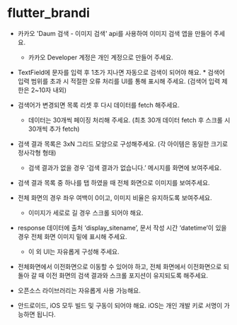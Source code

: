 # flutter_brandi
 
* 카카오 'Daum 검색 - 이미지 검색' api를 사용하여 이미지 검색 앱을 만들어 주세요.
  * 카카오 Developer 계정은 개인 계정으로 만들어 주세요.

* TextField에 문자를 입력 후 1초가 지나면 자동으로 검색이 되어야 해요.
	  * 검색어 입력 범위를 초과 시 적절한 오류 처리를 UI를 통해 표시해 주세요. (검색어 입력 제한은 2~10자 내외)

* 검색어가 변경되면 목록 리셋 후 다시 데이터를 fetch 해주세요. 
  * 데이터는 30개씩 페이징 처리해 주세요. (최초 30개 데이터 fetch 후 스크롤 시 30개씩 추가 fetch)

* 검색 결과 목록은 3xN 그리드 모양으로 구성해주세요. (각 아이템은 동일한 크기로 정사각형 형태)  
  * 검색 결과가 없을 경우 ‘검색 결과가 없습니다.’ 메시지를 화면에 보여주세요.

* 검색 결과 목록 중 하나를 탭 하였을 때 전체 화면으로 이미지를 보여주세요.

* 전체 화면의 경우 좌우 여백이 0이고, 이미지 비율은 유지하도록 보여주세요.
  * 이미지가 세로로 길 경우 스크롤 되어야 해요. 

* response 데이터에 출처 ‘display_sitename’, 문서 작성 시간 ‘datetime’이 있을 경우 전체 화면 이미지 밑에 표시해 주세요.
  * 이 외 UI는 자유롭게 구성해 주세요.

* 전체화면에서 이전화면으로 이동할 수 있어야 하고, 전체 화면에서 이전화면으로 되돌아 갈 때 이전 화면의 검색 결과와 스크롤 포지션이 유지되도록 해주세요.
* 오픈소스 라이브러리는 자유롭게 사용 가능해요.
* 안드로이드, iOS 모두 빌드 및 구동이 되어야 해요. iOS는 개인 개발 키로 서명이 가능하면 됩니다.
